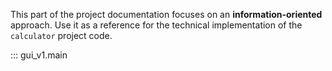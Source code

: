 This part of the project documentation focuses on
an **information-oriented** approach. Use it as a
reference for the technical implementation of the
`calculator` project code.

::: gui_v1.main